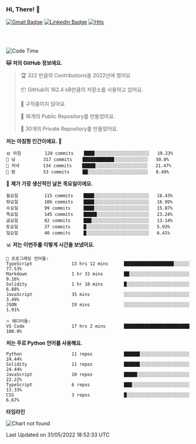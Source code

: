 ### Hi, There! 👋


[![Gmail Badge](https://img.shields.io/badge/-725psh@gmail.com-c14438?style=flat&logo=Gmail&logoColor=white&link=mailto:725psh@gmail.com)](mailto:725psh@gmail.com) 
[![Linkedin Badge](https://img.shields.io/badge/-soohanpark-0072b1?style=flat&logo=Linkedin&logoColor=white&link=https://www.linkedin.com/in/soohanpark/)](https://www.linkedin.com/in/soohanpark/) 
[![Hits](https://hits.seeyoufarm.com/api/count/incr/badge.svg?url=https%3A%2F%2Fgithub.com%2FSoohan-Park&count_bg=%23000000&title_bg=%23828282&icon=gradle.svg&icon_color=%23FFFFFF&title=Visited&edge_flat=false)](https://hits.seeyoufarm.com)  

<br />
<br />

<!--START_SECTION:waka-->
![Code Time](http://img.shields.io/badge/Code%20Time-28%20hrs%2059%20mins-blue)

**🐱 저의 GitHub 정보에요.** 

> 🏆 322 만큼의 Contributions을 2022년에 했어요
 > 
> 📦 GitHub의 162.4 kB만큼의 저장소를 사용하고 있어요. 
 > 
> 🚫 구직중이지 않아요.
 > 
> 📜 16개의 Public Repository를 만들었어요. 
 > 
> 🔑 30개의 Private Repository를 만들었어요.  
 > 
**저는 아침형 인간이에요. 🐤** 

```text
🌞 아침         120 commits    ████░░░░░░░░░░░░░░░░░░░░░   19.23% 
🌆 낮　         317 commits    ████████████░░░░░░░░░░░░░   50.8% 
🌃 저녁         134 commits    █████░░░░░░░░░░░░░░░░░░░░   21.47% 
🌙 밤　         53 commits     ██░░░░░░░░░░░░░░░░░░░░░░░   8.49%

```
📅 **제가 가장 생산적인 날은 목요일이에요.** 

```text
월요일          115 commits    ████░░░░░░░░░░░░░░░░░░░░░   18.43% 
화요일          106 commits    ████░░░░░░░░░░░░░░░░░░░░░   16.99% 
수요일          99 commits     ████░░░░░░░░░░░░░░░░░░░░░   15.87% 
목요일          145 commits    █████░░░░░░░░░░░░░░░░░░░░   23.24% 
금요일          82 commits     ███░░░░░░░░░░░░░░░░░░░░░░   13.14% 
토요일          37 commits     █░░░░░░░░░░░░░░░░░░░░░░░░   5.93% 
일요일          40 commits     █░░░░░░░░░░░░░░░░░░░░░░░░   6.41%

```


📊 **저는 이번주를 이렇게 시간을 보냈어요.** 

```text
💬 프로그래밍 언어들: 
TypeScript               13 hrs 12 mins      ███████████████████░░░░░░   77.53% 
Markdown                 1 hr 33 mins        ██░░░░░░░░░░░░░░░░░░░░░░░   9.16% 
Solidity                 1 hr 10 mins        █░░░░░░░░░░░░░░░░░░░░░░░░   6.88% 
JavaScript               35 mins             ░░░░░░░░░░░░░░░░░░░░░░░░░   3.49% 
JSON                     19 mins             ░░░░░░░░░░░░░░░░░░░░░░░░░   1.91%

🔥 에디터들: 
VS Code                  17 hrs 2 mins       █████████████████████████   100.0%

```

**저는 주로 Python 언어를 사용해요.** 

```text
Python                   11 repos            ██████░░░░░░░░░░░░░░░░░░░   24.44% 
Solidity                 11 repos            ██████░░░░░░░░░░░░░░░░░░░   24.44% 
JavaScript               10 repos            █████░░░░░░░░░░░░░░░░░░░░   22.22% 
TypeScript               6 repos             ███░░░░░░░░░░░░░░░░░░░░░░   13.33% 
CSS                      3 repos             █░░░░░░░░░░░░░░░░░░░░░░░░   6.67%

```


**타임라인**

![Chart not found](https://raw.githubusercontent.com/Soohan-Park/Soohan-Park/master/charts/bar_graph.png) 


 Last Updated on 31/05/2022 18:52:33 UTC
<!--END_SECTION:waka-->
